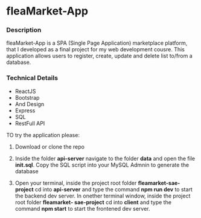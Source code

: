 # fleaMarket-App

### Description
fleaMarket-App is a SPA (Single Page Application) marketplace platform, that I developed as a final project for my web development cousre.
This application allows users to register, create, update and delete list to/from a database.

### Technical Details

* ReactJS
* Bootstrap
* And Design
* Express
* SQL
* RestFull API


TO try the application please:
1. Download or clone the repo

2. Inside the folder **api-server** navigate to the folder **data** and open the file **init.sql**. Copy the SQL script into      your MySQL Admnin to generate the database

3. Open your terminal, inside the project root folder **fleamarket-sae-project** cd into **api-server** and type the command      **npm run dev** to start the backend dev server. In onether terminal window, inside the project root folder **fleamarket-      sae-project** cd into **client** and type the command **npm start** to start the frontened dev server.  
